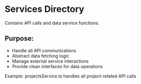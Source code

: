 # Services Directory

Contains API calls and data service functions.

## Purpose:
- Handle all API communications
- Abstract data fetching logic
- Manage external service interactions
- Provide clean interfaces for data operations

Example: projectsService.ts handles all project-related API calls